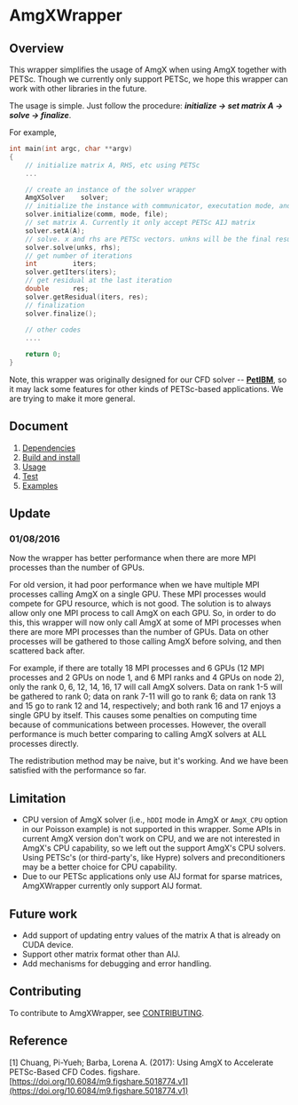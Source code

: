 # AmgXWrapper

## Overview


This wrapper simplifies the usage of AmgX when using AmgX together with PETSc.
Though we currently only support PETSc, we hope this wrapper can work with other libraries in the future.

The usage is simple. 
Just follow the procedure: ***initialize -> set matrix A -> solve -> finalize***. 

For example,

```c++
int main(int argc, char **argv)
{
    // initialize matrix A, RHS, etc using PETSc
    ...

    // create an instance of the solver wrapper
    AmgXSolver    solver;
    // initialize the instance with communicator, executation mode, and config file
    solver.initialize(comm, mode, file);    
    // set matrix A. Currently it only accept PETSc AIJ matrix
    solver.setA(A);    
    // solve. x and rhs are PETSc vectors. unkns will be the final result in the end
    solver.solve(unks, rhs);    
    // get number of iterations
    int         iters;
    solver.getIters(iters);    
    // get residual at the last iteration
    double      res;
    solver.getResidual(iters, res);    
    // finalization
    solver.finalize();
 
    // other codes
    ....

    return 0;
}
```


Note, this wrapper was originally designed for our CFD solver -- **[PetIBM](https://github.com/barbagroup/PetIBM)**,
so it may lack some features for other kinds of PETSc-based applications.
We are trying to make it more general.

## Document


1. [Dependencies](doc/dependencies.md)
2. [Build and install](doc/install.md)
3. [Usage](doc/usage.md)
4. [Test](doc/test.md)
5. [Examples](example)

## Update 


### 01/08/2016

Now the wrapper has better performance when there are more MPI processes than the number of GPUs.

For old version,
it had poor performance when we have multiple MPI processes calling AmgX on a single GPU. 
These MPI processes would compete for GPU resource, which is not good.
The solution is to always allow only one MPI process to call AmgX on each GPU.
So, in order to do this, 
this wrapper will now only call AmgX at some of MPI processes when there are more MPI processes than the number of GPUs. 
Data on other processes will be gathered to those calling AmgX before solving, and then scattered back after.

For example, 
if there are totally 18 MPI processes and 6 GPUs (12 MPI processes and 2 GPUs on node 1, and 6 MPI ranks and 4 GPUs on node 2), 
only the rank 0, 6, 12, 14, 16, 17 will call AmgX solvers.
Data on rank 1-5 will be gathered to rank 0; 
data on rank 7-11 will go to rank 6; 
data on rank 13 and 15 go to rank 12 and 14, respectively; 
and both rank 16 and 17 enjoys a single GPU by itself.
This causes some penalties on computing time because of communications between processes.
However, the overall performance is much better comparing to calling AmgX solvers at ALL processes directly.

The redistribution method may be naive, but it's working.
And we have been satisfied with the performance so far.

## Limitation


* CPU version of AmgX solver (i.e., `hDDI` mode in AmgX or `AmgX_CPU` option
  in our Poisson example) is not supported in this wrapper. Some APIs in current
  AmgX version don't work on CPU, and we are not interested in AmgX's CPU
  capability, so we left out the support AmgX's CPU solvers. Using PETSc's (or
  third-party's, like Hypre) solvers and preconditioners may be a better choice
  for CPU capability.
* Due to our PETSc applications only use AIJ format for sparse matrices, AmgXWrapper
  currently only support AIJ format.

## Future work


* Add support of updating entry values of the matrix A that is already on CUDA device.
* Support other matrix format other than AIJ.
* Add mechanisms for debugging and error handling.

## Contributing

To contribute to AmgXWrapper, see [CONTRIBUTING](CONTRIBUTING.md).

## Reference

[1] Chuang, Pi-Yueh; Barba, Lorena A. (2017): Using AmgX to Accelerate PETSc-Based
CFD Codes. figshare.
[https://doi.org/10.6084/m9.figshare.5018774.v1](https://doi.org/10.6084/m9.figshare.5018774.v1)
